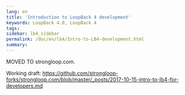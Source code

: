 ```yaml
---
lang: en
title: 'Introduction to LoopBack 4 development'
keywords: LoopBack 4.0, LoopBack 4
tags:
sidebar: lb4_sidebar
permalink: /doc/en/lb4/Intro-to-LB4-development.html
summary:
---
```

MOVED TO strongloop.com.

Working draft: https://github.com/strongloop-forks/strongloop.com/blob/master/_posts/2017-10-15-intro-to-lb4-for-developers.md
